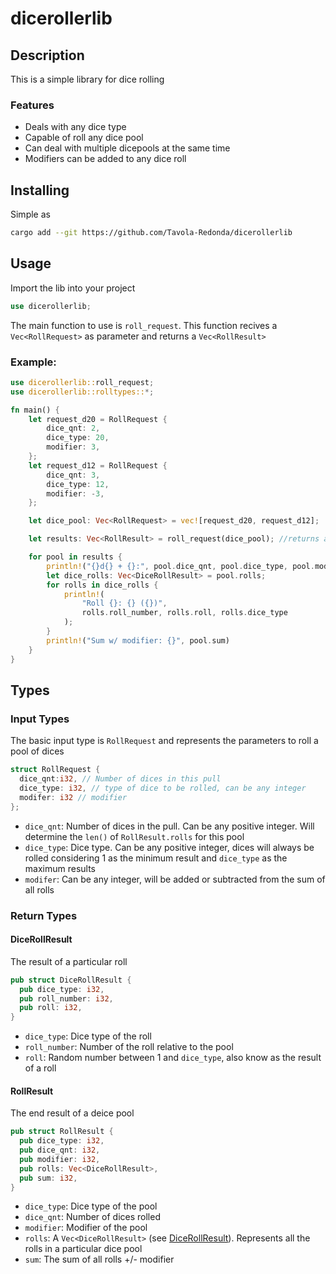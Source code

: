 # dicerollerlib

## Description

This is a simple library for dice rolling

### Features

- Deals with any dice type
- Capable of roll any dice pool
- Can deal with multiple dicepools at the same time
- Modifiers can be added to any dice roll

## Installing

Simple as

```bash
cargo add --git https://github.com/Tavola-Redonda/dicerollerlib
```

## Usage

Import the lib into your project

```rust
use dicerollerlib;
```

The main function to use is `roll_request`. This function recives a `Vec<RollRequest>` as parameter and returns a `Vec<RollResult>`

### Example:

```rust
use dicerollerlib::roll_request;
use dicerollerlib::rolltypes::*;

fn main() {
    let request_d20 = RollRequest {
        dice_qnt: 2,
        dice_type: 20,
        modifier: 3,
    };
    let request_d12 = RollRequest {
        dice_qnt: 3,
        dice_type: 12,
        modifier: -3,
    };

    let dice_pool: Vec<RollRequest> = vec![request_d20, request_d12];

    let results: Vec<RollResult> = roll_request(dice_pool); //returns a vector of RollResult

    for pool in results {
        println!("{}d{} + {}:", pool.dice_qnt, pool.dice_type, pool.modifier);
        let dice_rolls: Vec<DiceRollResult> = pool.rolls;
        for rolls in dice_rolls {
            println!(
                "Roll {}: {} ({})",
                rolls.roll_number, rolls.roll, rolls.dice_type
            );
        }
        println!("Sum w/ modifier: {}", pool.sum)
    }
}
```

## Types

### Input Types

The basic input type is `RollRequest` and represents the parameters to roll a pool of dices

```rust
struct RollRequest {
  dice_qnt:i32, // Number of dices in this pull
  dice_type: i32, // type of dice to be rolled, can be any integer
  modifer: i32 // modifier
};
```

- `dice_qnt`: Number of dices in the pull. Can be any positive integer. Will determine the `len()` of `RollResult.rolls` for this pool
- `dice_type`: Dice type. Can be any positive integer, dices will always be rolled considering 1 as the minimum result and `dice_type` as the maximum results
- `modifer`: Can be any integer, will be added or subtracted from the sum of all rolls

### Return Types

#### DiceRollResult

The result of a particular roll

```rust
pub struct DiceRollResult {
  pub dice_type: i32,
  pub roll_number: i32,
  pub roll: i32,
}
```

- `dice_type`: Dice type of the roll
- `roll_number`: Number of the roll relative to the pool
- `roll`: Random number between 1 and `dice_type`, also know as the result of a roll

#### RollResult

The end result of a deice pool

```rust
pub struct RollResult {
  pub dice_type: i32,
  pub dice_qnt: i32,
  pub modifier: i32,
  pub rolls: Vec<DiceRollResult>,
  pub sum: i32,
}
```

- `dice_type`: Dice type of the pool
- `dice_qnt`: Number of dices rolled
- `modifier`: Modifier of the pool
- `rolls`: A `Vec<DiceRollResult>` (see [DiceRollResult](#dicerollresult)). Represents all the rolls in a particular dice pool
- `sum`: The sum of all rolls +/- modifier
